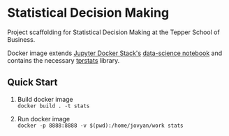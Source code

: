 # Statistical Decision Making 

Project scaffolding for Statistical Decision Making at the Tepper School of Business.

Docker image extends [Jupyter Docker Stack's](https://jupyter-docker-stacks.readthedocs.io/en/latest/) [data-science notebook](https://github.com/jupyter/docker-stacks/tree/master/datascience-notebook) and contains the necessary [tprstats](https://github.com/dnepple/tprstats) library. 

## Quick Start
1. Build docker image  
``` docker build . -t stats ```

2. Run docker image  
``` docker -p 8888:8888 -v $(pwd):/home/jovyan/work stats ```